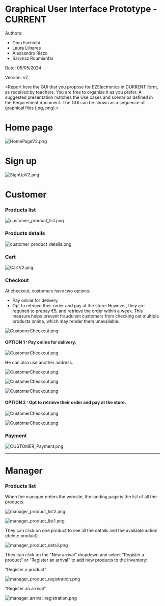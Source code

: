 # Graphical User Interface Prototype - CURRENT

Authors:
- Gino Fachichi
- Laura Llinares
- Alessandro Rizzo
- Sarvnaz Roumianfar

Date: 05/05/2024

Version: v2

\<Report here the GUI that you propose for EZElectronics in CURRENT form, as received by teachers. You are free to organize it as you prefer. A suggested presentation matches the Use cases and scenarios defined in the Requirement document. The GUI can be shown as a sequence of graphical files (jpg, png) >

# Home page

![HomePageV2.png](./requirement_documents/v2/GUI/HomePageV2.png)
 # Sign up
![SignUpV2.png](./requirement_documents/v2/GUI/SignUpV2.png)

# Customer 

### Products list 

![customer_product_list.png]()

### Products details

![customer_product_details.png]()

### Cart
![CartV2.png](./requirement_documents/v2/GUI/CartV2.png)


### Checkout

At checkout, customers have two options:
- Pay online for delivery.
- Opt to retrieve their order and pay at the store: However, they are required to prepay €5, and retrieve the order within a week. This measure helps prevent fraudulent customers from checking out multiple products online, which may render them unavailable.

![CustomerCheckout.png](./requirement_documents/v2/GUI/CUSTOMER_checkout.png)

#### OPTION 1 : Pay online for delivery.

![CustomerCheckout.png](./requirement_documents/v2/GUI/CUSTOMER_shipping_information.png)

He can also use another address.

![CustomerCheckout.png](./requirement_documents/v2/GUI/CUSTOMER_add_address.png)

![CustomerCheckout.png](./requirement_documents/v2/GUI/CUSTOMER_checkout_confirmation.png)

![CustomerCheckout.png](./requirement_documents/v2/GUI/CUSTOMER_email_confirmation.png)

#### OPTION 2 : Opt to retrieve their order and pay at the store.

![CustomerCheckout.png](./requirement_documents/v2/GUI/CUSTOMER_checkout_2.png)

![CustomerCheckout.png](./requirement_documents/v2/GUI/CUSTOMER_confirmation_2.png)

### Payment

![CUSTOMER_Payment.png](./requirement_documents/v2/GUI/CUSTOMER_Payment.png)


--- 
# Manager 

### Products list 

When the manager enters the website, the landing page is the list of all the products.

![manager_product_list2.png](./requirement_documents/v2/GUI/MANAGER_product_list1.png)

![manager_product_list1.png](./requirement_documents/v2/GUI/MANAGER_product_list2.png)

They can click on one product to see all the details and the available action (delete product).

![manager_product_detail.png](./requirement_documents/v2/GUI/MANAGER_product_detail.png)

They can click on the "New arrival" dropdown and select "Register a product" or "Register an arrival" to add new products to the inventory:

"Register a product"

![manager_product_registration.png]()

"Register an arrival"

![manager_arrival_registration.png]()

